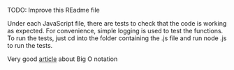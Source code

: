 TODO: Improve this REadme file

Under each JavaScript file, there are tests to check that the code is working as expected. For convenience, simple logging is used to test the functions. To run the tests, just cd into the folder containing the .js file and run node <fileName>.js to run the tests.

Very good [article](https://dev.to/alvbarros/learn-big-o-notation-once-and-for-all-hm9) about Big O notation